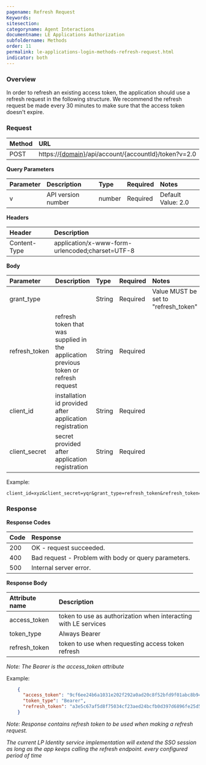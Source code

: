 ```yaml
---
pagename: Refresh Request
Keywords:
sitesection:
categoryname: Agent Interactions
documentname: LE Applications Authorization
subfoldername: Methods
order: 11
permalink: le-applications-login-methods-refresh-request.html
indicator: both
---
```


### Overview

In order to refresh an existing access token, the application should use a refresh request in the following structure. We recommend the refresh request be made every 30 minutes to make sure that the access token doesn't expire.

### Request

| Method | URL |
| :--- | :--- |
| POST |  https://[{domain}](/agent-domain-domain-api.html)/api/account/{accountId}/token?v=2.0 |

**Query Parameters**

| Parameter | Description | Type | Required | Notes |
| :--- | :--- | :--- | :--- | :--- |
| v | API version number | number| Required | Default Value: 2.0 |

**Headers**

| Header |  Description |
| :--- | :--- |
| Content-Type | application/x-www-form-urlencoded;charset=UTF-8|

**Body**

| Parameter | Description | Type | Required | Notes |
| :--- | :--- | :--- | :--- | :--- |
| grant_type |  | String| Required | Value MUST be set to "refresh_token" |
| refresh_token | refresh token that was supplied in the application previous token or refresh request | String| Required |  |
| client_id | installation id provided after application registration| String| Required |  |
| client_secret | secret provided after application registration| String| Required |  |

Example:

```
client_id=xyz&client_secret=yqr&grant_type=refresh_token&refresh_token=SplxlOBeZQQYbYS6WxSbIA
```

### Response

**Response Codes**

| Code | Response |
| :--- | :--- |
| 200 | OK - request succeeded.  |
| 400 | Bad request - Problem with body or query parameters. |
| 500 | Internal server error. |

**Response Body**

| Attribute name | Description |
| :--- | :--- |
| access_token | token to use as authorization when interacting with LE services  |
| token_type | Always Bearer |
| refresh_token | token to use when requesting access token refresh  |


*Note: The Bearer is the access_token attribute*

Example:

```json
    {
      "access_token": "9cf6ee24b6a1031e202f292a0ad20c8f52bfd9f01abc8b9489365995052c6603",
      "token_type": "Bearer",
      "refresh_token": "a3e5c67af5d8f75034cf23aed24bcfb0d397d6896fe25d5043cce0bd5972639e3ad2d198730ab80959ecf7dcc3c54d07cfd4fc22cb4e1f406e673dc814da84133b7f4ff2bfb800128c"
    }
```

*Note: Response contains refresh token to be used when making a refresh request.*


*The current LP Identity service implementation will extend the SSO session as long as the app keeps calling the refresh endpoint. every configured period of time*
